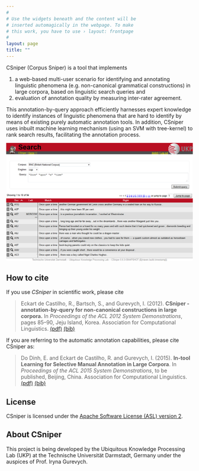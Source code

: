 ```yaml
---
#
# Use the widgets beneath and the content will be
# inserted automagically in the webpage. To make
# this work, you have to use › layout: frontpage
#
layout: page
title: ""
---
```


CSniper (Corpus Sniper) is a tool that implements

1. a web-based multi-user scenario for identifying and annotating linguistic phenomena (e.g. non-canonical grammatical constructions) in large corpora, based on linguistic search queries and 
2. evaluation of annotation quality by measuring inter-rater agreement. 

This annotation-by-query approach efficiently harnesses expert knowledge to identify instances of linguistic phenomena that are hard to identify by means of existing purely automatic annotation tools. In addition, CSniper uses inbuilt machine learning mechanism (using an SVM with tree-kernel) to rank search results, facilitating the annotation process.

![Sentence based Annotation in CSniper](images/screenshots/search.png)

How to cite
-----------

If you use *CSniper* in scientific work, please cite

> Eckart de Castilho, R., Bartsch, S., and Gurevych, I. (2012). **CSniper - annotation-by-query for non-canonical constructions in large corpora.** In *Proceedings of the ACL 2012 System Demonstrations*, pages 85–90, Jeju Island, Korea. Association for Computational Linguistics.
[(pdf)][1] [(bib)][2]

If you are referring to the automatic annotation capabilities, please cite CSniper as:

> Do Dinh, E. and Eckart de Castilho, R. and Gurevych, I. (2015). **In-tool Learning for Selective Manual Annotation in Large Corpora**. In *Proceedings of the ACL 2015 System Demonstrations*, to be published, Beijing, China. Association for Computational Linguistics.
[(pdf)][3] [(bib)][4]

License
-------

CSniper is licensed under the [Apache Software License (ASL) version 2][5].


About CSniper
-------------

This project is being developed by the Ubiquitous Knowledge Processing Lab (UKP) at the Technische Universität Darmstadt, Germany under the auspices of Prof. Iryna Gurevych.

[1]: https://www.ukp.tu-darmstadt.de/fileadmin/user_upload/Group_UKP/OIAF4HLT2014DKProCore_cameraready.pdf
[2]: https://www.ukp.tu-darmstadt.de/publications/details/?no_cache=1&tx_bibtex_pi1%5Bpub_id%5D=TUD-CS-2014-0864&type=99&tx_bibtex_pi1%5Bbibtex%5D=yes
[3]: https://www.ukp.tu-darmstadt.de/fileadmin/user_upload/Group_UKP/publikationen/2015/csniper_acl_camera.pdf
[4]: https://www.ukp.tu-darmstadt.de/publications/details/?no_cache=1&L=..%3Ftx_bibtex_pi1%5Bpub_id%5D%3DTUD-CS-2013-0259&tx_bibtex_pi1%5Bpub_id%5D=TUD-CS-2015-0098&type=99&tx_bibtex_pi1%5Bbibtex%5D=yes
[5]: http://www.apache.org/licenses/LICENSE-2.0


